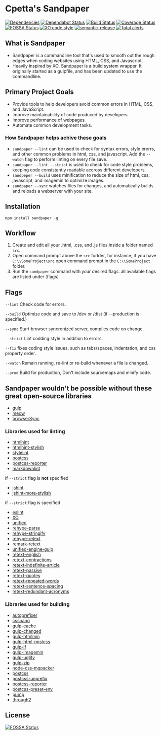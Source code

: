 # Cpetta's Sandpaper

[![Dependencies][david-svg]][david-url] [![Dependabot Status][Dependabot-svg]][Dependabot-url] [![Build Status][travis-ci-svg]][travis-ci-url] [![Coverage Status][coveralls-svg]][coveralls-url] [![FOSSA Status][FOSSA-svg]][FOSSA-url] [![XO code style][xo-svg]][xo-url] [![semantic-release][semantic-release-svg]][semantic-release-url] [![Total alerts][LGTM-svg]][LGTM-url]

## What is Sandpaper

* Sandpaper is a commandline tool that's used to smooth out the rough edges when coding websites using HTML, CSS, and Javascript.
* Heavily inspired by XO, Sandpaper is a build system wrapper. It originally started as a gulpfile, and has been updated to use the commandline.

## Primary Project Goals

* Provide tools to help developers avoid common errors in HTML, CSS, and JavaScript.
* Improve maintainability of code produced by developers.
* Improve performance of webpages.
* Automate common development tasks.

### How Sandpaper helps achive these goals

* `sandpaper --lint` can be used to check for syntax errors, style erorrs, and other common problems in html, css, and javascript. Add the `--watch` flag to perform linting on every file save.
* `sandpaper --lint --strict` is used to check for code style problems, keeping code consistantly readable accross different developers.
* `sandpeper --build` uses minification to reduce the size of html, css, javascript, and imagemin to optimize images.
* `sandpaper --sync` watches files for changes, and automatically builds and reloads a webserver with your site.

## Installation

`npm install sandpaper -g`

## Workflow

1. Create and edit all your .html, .css, and .js files inside a folder named `src`.
2. Open command prompt above the `src` forlder, for instance, if you have `C:\\SomeProject\src` open command prompt in the `C:\\SomeProject` folder.
3. Run the `sandpaper` command with your desired flags. all available flags are listed under [flags]

## Flags

`--lint`
Check code for errors.

`--build`
Optimize code and save to /dev or /dist (if --production is specified.)

`--sync`
Start browser syncronized server, compiles code on change.

`--strict`
Lint codding style in addition to errors.

`--fix`
fixes coding style issues, such as tabs/spaces, indentation, and css property order.

`--watch`
Remain running, re-lint or re-build whenever a file is changed.

`--prod`
Build for production, Don't include sourcemaps and minify code.

## Sandpaper wouldn't be possible without these great open-source libraries

* [gulp][gulp-url]
* [meow][meow-url]
* [browserSync][browserSync-url]

### Libraries used for linting

* [htmlhint][htmlhint-url]
* [htmlhint-stylish][htmlhint-stylish-url]
* [stylelint][stylelint-url]
* [postcss][postcss-url]
* [postcss-reporter][postcss-reporter-url]
* [markdownlint][markdownlint-url]

if `--strict` flag is **not** specified

* [jshint][jshint-url]
* [jshint-more-stylish][jshint-more-stylish-url]

if `--strict` flag is specified

* [eslint][eslint-url]
* [XO][xo-url]
* [unified][unified-url]
* [rehype-parse][rehype-parse-url]
* [rehype-stringify][rehype-stringify-url]
* [rehype-retext][rehype-retext-url]
* [remark-retext][rehype-retext-url]
* [unified-engine-gulp][unified-engine-gulp-url]
* [retext-english][retext-english-url]
* [retext-contractions][retext-contractions-url]
* [retext-indefinite-article][retext-indefinite-article-url]
* [retext-passive][retext-passive-url]
* [retext-quotes][retext-quotes-url]
* [retext-repeated-words][retext-repeated-words-url]
* [retext-sentence-spacing][retext-sentence-spacing-url]
* [retext-redundant-acronyms][retext-redundant-acronyms-url]

### Libraries used for building

* [autoprefixer][autoprefixer-url]
* [cssnano][cssnano-url]
* [gulp-cache][gulp-cache-url]
* [gulp-changed][gulp-changed-url]
* [gulp-htmlmin][gulp-htmlmin-url]
* [gulp-html-postcss][gulp-html-postcss-url]
* [gulp-if][gulp-if-url]
* [gulp-imagemin][gulp-imagemin-url]
* [gulp-uglify][gulp-uglify-url]
* [gulp-zip][gulp-zip-url]
* [node-css-mqpacker][node-css-mqpacker-url]
* [postcss][postcss-url]
* [postcss-unprefix][postcss-unprefix-url]
* [postcss-reporter][postcss-reporter-url]
* [postcss-preset-env][postcss-preset-env-url]
* [pump][pump-url]
* [through2][through2-url]

## License

[![FOSSA Status](https://app.fossa.io/api/projects/git%2Bgithub.com%2Fcpetta%2Fsandpaper.svg?type=large)](https://app.fossa.io/projects/git%2Bgithub.com%2Fcpetta%2Fsandpaper?ref=badge_large)

[releases]: https://github.com/cpetta/sandpaper/releases
[david-svg]: https://david-dm.org/cpetta/sandpaper.svg
[david-url]: https://david-dm.org/cpetta/sandpaper
[travis-ci-svg]: https://travis-ci.org/cpetta/sandpaper.svg?branch=master
[travis-ci-url]: https://travis-ci.org/cpetta/sandpaper
[coveralls-svg]: https://coveralls.io/repos/github/cpetta/sandpaper/badge.svg?branch=master
[coveralls-url]: https://coveralls.io/github/cpetta/sandpaper?branch=master
[Dependabot-svg]: https://api.dependabot.com/badges/status?host=github&repo=cpetta/sandpaper
[Dependabot-url]: https://dependabot.com
[FOSSA-svg]: https://app.fossa.io/api/projects/git%2Bgithub.com%2Fcpetta%2Fsandpaper.svg?type=shield
[FOSSA-url]: https://app.fossa.io/projects/git%2Bgithub.com%2Fcpetta%2Fsandpaper?ref=badge_shield
[xo-svg]: https://img.shields.io/badge/code_style-XO-5ed9c7.svg
[xo-url]: https://github.com/xojs/xo
[semantic-release-svg]: https://img.shields.io/badge/%20%20%F0%9F%93%A6%F0%9F%9A%80-semantic--release-e10079.svg
[semantic-release-url]: https://github.com/semantic-release/semantic-release
[LGTM-svg]: https://img.shields.io/lgtm/alerts/g/cpetta/sandpaper.svg?logo=lgtm&logoWidth=18
[LGTM-url]: https://lgtm.com/projects/g/cpetta/sandpaper/alerts/
[gulp-url]: https://gulpjs.com/
[meow-url]: https://github.com/sindresorhus/meow

[eslint-url]: https://github.com/eslint/eslint
[htmlhint-url]: https://github.com/htmlhint/HTMLHint
[htmlhint-stylish-url]: https://github.com/doshprompt/htmlhint-stylish
[stylelint-url]: https://github.com/stylelint/stylelint
[postcss-url]: https://github.com/postcss/postcss
[postcss-reporter-url]: https://github.com/postcss/postcss-reporter
[jshint-url]: https://github.com/jshint/jshint
[jshint-more-stylish-url]: https://github.com/catdad/jshint-more-stylish
[markdownlint-url]: https://github.com/DavidAnson/markdownlint
[unified-url]: https://github.com/unifiedjs/unified
[remark-retext-url]: https://github.com/remarkjs/remark-retext
[unified-url]: https://github.com/unifiedjs/unified
[rehype-parse-url]: https://github.com/rehypejs/rehype/tree/master/packages/rehype-parse
[rehype-stringify-url]: https://github.com/rehypejs/rehype/tree/master/packages/rehype-stringify
[rehype-retext-url]: https://github.com/rehypejs/rehype-retext
[remark-retext-url]: https://github.com/remarkjs/remark-retext
[unified-engine-gulp-url]: https://github.com/unifiedjs/unified-engine-gulp
[retext-english-url]: https://github.com/retextjs/retext/tree/master/packages/retext-english
[retext-contractions-url]: https://github.com/retextjs/retext-contractions
[retext-indefinite-article-url]: https://github.com/retextjs/retext-indefinite-article
[retext-passive-url]: https://github.com/retextjs/retext-passive
[retext-quotes-url]: https://github.com/retextjs/retext-quotes
[retext-repeated-words-url]: https://github.com/retextjs/retext-repeated-words
[retext-sentence-spacing-url]: https://github.com/retextjs/retext-sentence-spacing
[retext-redundant-acronyms-url]: https://github.com/retextjs/retext-redundant-acronyms

[autoprefixer-url]: https://github.com/postcss/autoprefixer
[browserSync-url]: https://github.com/Browsersync/browser-sync
[cssnano-url]: https://github.com/cssnano/cssnano
[gulp-cache-url]: https://www.npmjs.com/package/gulp-cache
[gulp-changed-url]: https://github.com/sindresorhus/gulp-changed
[gulp-htmlmin-url]: https://github.com/jonschlinkert/gulp-htmlmin
[gulp-html-postcss-url]: https://github.com/StartPolymer/gulp-html-postcss
[gulp-if-url]: https://github.com/robrich/gulp-if
[gulp-imagemin-url]: https://github.com/sindresorhus/gulp-imagemin
[gulp-uglify-url]: https://github.com/terinjokes/gulp-uglify
[gulp-zip-url]: https://github.com/sindresorhus/gulp-zip
[node-css-mqpacker-url]: https://github.com/hail2u/node-css-mqpacker
[postcss-unprefix-url]: https://www.npmjs.com/package/postcss-unprefix
[postcss-reporter-url]: https://github.com/postcss/postcss-reporter
[postcss-preset-env-url]: https://github.com/csstools/postcss-preset-env
[pump-url]: https://github.com/mafintosh/pump
[through2-url]: https://github.com/rvagg/through2
